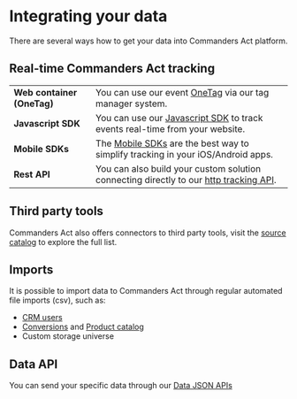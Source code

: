 # Integrating your data

There are several ways how to get your data into Commanders Act platform.

## Real-time Commanders Act tracking

|                            |                                                                                                                                                        |
| -------------------------- | ------------------------------------------------------------------------------------------------------------------------------------------------------ |
| **Web container (OneTag)** | You can use our event [OneTag](../features/sources/sources-catalog/web/containers/) via our tag manager system.                                        |
| **Javascript SDK**         | You can use our [Javascript SDK](../features/sources/sources-catalog/web/js-sdk/) to track events real-time from your website.                         |
| **Mobile SDKs**            | The [Mobile SDKs](../features/sources/sources-catalog/mobile-app.md) are the best way to simplify tracking in your iOS/Android apps.                   |
| **Rest API**               | You can also build your custom solution connecting directly to our [http tracking API](../features/sources/sources-catalog/server/http-tracking-api/). |

## Third party tools

Commanders Act also offers connectors to third party tools, visit the [source catalog](../features/sources/sources-catalog/) to explore the full list.

## Imports

It is possible to import data to Commanders Act through regular automated file imports (csv), such as:

* [CRM users](../features/sources/sources-catalog/import-crm-users/users-file-importer.md)
* [Conversions](../features/sources/sources-catalog/import-conversions/conversions-files-importer.md) and [Product catalog](../features/sources/sources-catalog/product-catalog/)
* Custom storage universe

## Data API

You can send your specific data through our [Data JSON APIs](../developers/tracking/data-api/)
